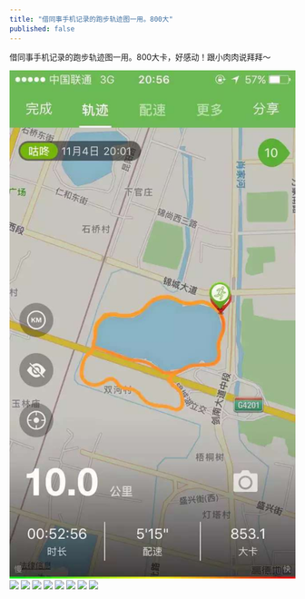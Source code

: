 ```yaml
---
title: "借同事手机记录的跑步轨迹图一用。800大"
published: false
---
```

借同事手机记录的跑步轨迹图一用。800大卡，好感动！跟小肉肉说拜拜～

![](./1.jpg)
![](./2.jpg)
![](./3.jpg)
![](./4.jpg)
![](./5.jpg)
![](./6.jpg)
![](./7.jpg)
![](./8.jpg)
![](./9.jpg)

